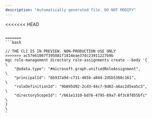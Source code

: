 ```yaml
---
description: "Automatically generated file. DO NOT MODIFY"
---
```


<<<<<<< HEAD
```cli

=======
```bash

// THE CLI IS IN PREVIEW. NON-PRODUCTION USE ONLY
>>>>>>> ac57e61007f395881f1814eae37dc23911227b9b
mgc role-management directory role-assignments create --body '{\
    "@odata.type": "#microsoft.graph.unifiedRoleAssignment",\
    "principalId": "6b937a9d-c731-465b-a844-2d5b5368c161",\
    "roleDefinitionId": "9b895d92-2cd3-44c7-9d02-a6ac2d5ea5c3",\
    "directoryScopeId": "/661e1310-bd76-4795-89a7-8f3c8f855bfc"\
}\
'

```